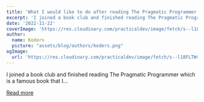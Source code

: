```yaml
---
title: 'What I would like to do after reading The Pragmatic Programmer'
excerpt: 'I joined a book club and finished reading The Pragmatic Programmer which is a famous book that I...'
date: '2022-11-22'
coverImage: 'https://res.cloudinary.com/practicaldev/image/fetch/s--l18FLTWv--/c_imagga_scale,f_auto,fl_progressive,h_420,q_auto,w_1000/https://dev-to-uploads.s3.amazonaws.com/uploads/articles/5bday5q9ohm9q3lmmi8h.jpg'
author:
  name: Koders
  picture: "assets/blog/authors/koders.png"
ogImage:
  url: 'https://res.cloudinary.com/practicaldev/image/fetch/s--l18FLTWv--/c_imagga_scale,f_auto,fl_progressive,h_420,q_auto,w_1000/https://dev-to-uploads.s3.amazonaws.com/uploads/articles/5bday5q9ohm9q3lmmi8h.jpg'
---
```


I joined a book club and finished reading The Pragmatic Programmer which is a famous book that I...

[Read more](https://dev.to/junyaishibuchi/what-i-would-like-to-do-after-reading-the-pragmatic-programmer-3k21)
